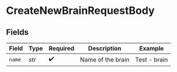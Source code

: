# CreateNewBrainRequestBody


## Fields

| Field              | Type               | Required           | Description        | Example            |
| ------------------ | ------------------ | ------------------ | ------------------ | ------------------ |
| `name`             | *str*              | :heavy_check_mark: | Name of the brain  | Test - brain       |